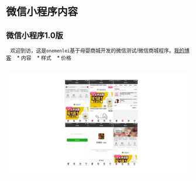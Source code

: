 # 微信小程序内容

## 微信小程序1.0版

    欢迎到访，这是`onemenlei`基于母婴商城开发的微信测试/微信商城程序。[我的博客](http://blog.csdn.net/guodongxiaren "个人博客")
    * 内容
    * 样式
    * 价格
    
    ![](https://github.com/onemenlei/wexinWork/blob/master/9ert.jpg)
